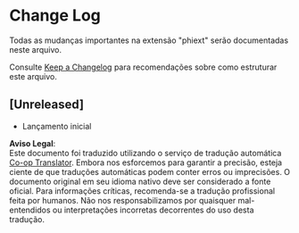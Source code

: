 <!--
CO_OP_TRANSLATOR_METADATA:
{
  "original_hash": "bd0afcb627d5754038537758315cbad7",
  "translation_date": "2025-05-09T05:24:49+00:00",
  "source_file": "code/09.UpdateSamples/Aug/vscode/phiext/CHANGELOG.md",
  "language_code": "br"
}
-->
# Change Log

Todas as mudanças importantes na extensão "phiext" serão documentadas neste arquivo.

Consulte [Keep a Changelog](http://keepachangelog.com/) para recomendações sobre como estruturar este arquivo.

## [Unreleased]

- Lançamento inicial

**Aviso Legal**:  
Este documento foi traduzido utilizando o serviço de tradução automática [Co-op Translator](https://github.com/Azure/co-op-translator). Embora nos esforcemos para garantir a precisão, esteja ciente de que traduções automáticas podem conter erros ou imprecisões. O documento original em seu idioma nativo deve ser considerado a fonte oficial. Para informações críticas, recomenda-se a tradução profissional feita por humanos. Não nos responsabilizamos por quaisquer mal-entendidos ou interpretações incorretas decorrentes do uso desta tradução.